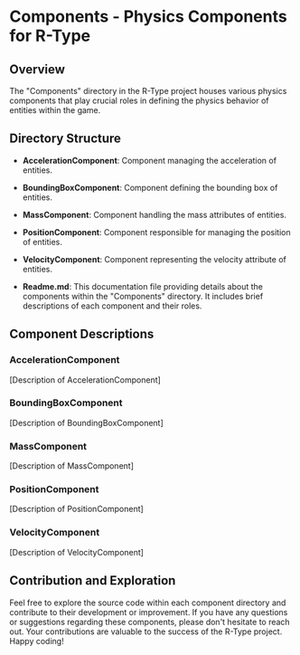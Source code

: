 # Components - Physics Components for R-Type

## Overview

The "Components" directory in the R-Type project houses various physics components that play crucial roles in defining the physics behavior of entities within the game.

## Directory Structure

- **AccelerationComponent**: Component managing the acceleration of entities.
- **BoundingBoxComponent**: Component defining the bounding box of entities.
- **MassComponent**: Component handling the mass attributes of entities.
- **PositionComponent**: Component responsible for managing the position of entities.
- **VelocityComponent**: Component representing the velocity attribute of entities.

- **Readme.md**: This documentation file providing details about the components within the "Components" directory. It includes brief descriptions of each component and their roles.

## Component Descriptions

### AccelerationComponent

[Description of AccelerationComponent]

### BoundingBoxComponent

[Description of BoundingBoxComponent]

### MassComponent

[Description of MassComponent]

### PositionComponent

[Description of PositionComponent]

### VelocityComponent

[Description of VelocityComponent]

## Contribution and Exploration

Feel free to explore the source code within each component directory and contribute to their development or improvement. If you have any questions or suggestions regarding these components, please don't hesitate to reach out. Your contributions are valuable to the success of the R-Type project. Happy coding!
